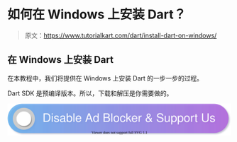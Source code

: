 # 如何在 Windows 上安装 Dart？

> 原文：<https://www.tutorialkart.com/dart/install-dart-on-windows/>

## 在 Windows 上安装 Dart

在本教程中，我们将提供在 Windows 上安装 Dart 的一步一步的过程。

Dart SDK 是预编译版本。所以，下载和解压是你需要做的。

[![](img/925da31b32d6bc3827932f6c8afb11bb.png)](https://www.tutorialkart.com/)